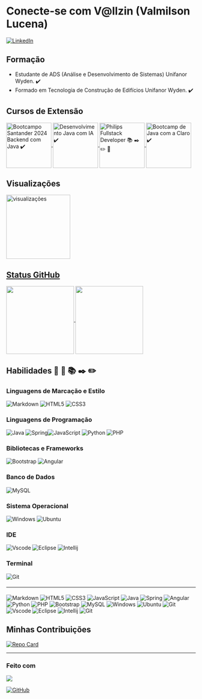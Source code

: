 # Conecte-se com V@llzin (Valmilson Lucena)

[![LinkedIn](https://img.shields.io/badge/LinkedIn-0077B5?style=for-the-badge&logo=linkedin&logoColor=white)](https://www.linkedin.com/in/valmilson/)

## Formação

- Estudante de ADS (Análise e Desenvolvimento de Sistemas) Unifanor Wyden. ✔️
- Formado em Tecnologia de Construção de Edifícios Unifanor Wyden. ✔️

## Cursos de Extensão

<div align="left">
    <a href="https://web.dio.me/track/santander-2024-backend-com-java?tab=about">
      <img align="center" height="120em" src="https://hermes.dio.me/tracks/a039b34c-7aa8-4a3d-b765-07c8c837f67a.png" title="Bootcampo Santander 2024 Backend com Java ✔️"/>
    </a>
    <a href="https://web.dio.me/track/coding-future-gft-desenvolvimento-java-com-ia?tab=about">
      <img align="center" height="120em" src="https://hermes.dio.me/tracks/be43294e-4b68-43b0-9f03-d4221f293c45.png" title="Desenvolvimento Java com IA ✔️ "/>
    </a> 
    <a href="https://web.dio.me/track/5c0a81e0-3566-4314-8075-298147b2858d?tab=about">
      <img align="center" height="120em" src="https://hermes.dio.me/courses/badge/a1be34f1-c9d7-4796-a474-5162ecb3164a.png" title="Philips Fullstack Developer 📚 ✒️ ✏️ 🔨 "/>
    </a> 
    <a href="https://www.dio.me/certificate/GVDT7TNU/share">
      <img align="center" height="120em" src="https://hermes.dio.me/courses/badge/5aba7335-7738-412f-8f18-8bbece07473b.png" title="Bootcamp de Java com a Claro ✔️ "/>
    </a> 
</div>


## Visualizações

<div align="left">
  <a href="https://github.com/Vallzin">
  <img align="center" height="170em" src="https://streak-stats.demolab.com/?user=Vallzin&theme=shadow-purple&background=000&border=30A3DC&dates=FFF" src="https://git.io/streak-stats"/ alt="visualizações">
</div>

## Status GitHub

<div align="left">
  <a href="https://github.com/Vallzin">
      <img align="center" height="180em"  
          src="https://github-readme-stats.vercel.app/api?username=Vallzin&theme=transparent&bg_color=000&border_color=30A3DC&show_icons=true&icon_color=30A3DC&title_color=E94D5F&text_color=FFF"/>
      <img align="center" height="180em" src="https://github-readme-stats.vercel.app/api/top-langs/?username=Vallzin&layout=compact&langs_count=7&theme=transparent&bg_color=000&border_color=30A3DC&show_icons=true&icon_color=30A3DC&title_color=E94D5F&text_color=FFF"/>
      
  </a>
</div>

<!--
<img align="center" height="180em" src="https://github-readme-stats.vercel.app/api/top-langs/?username=Vallzin&layout=compact&langs_count=7&theme=dark"/>
![GitHub Stats](https://github-readme-stats.vercel.app/api/top-langs/?username=Vallzin&theme=theme=transparent&bg_color=000&border_color=30A3DC&show_icons=true&icon_color=30A3DC&title_color=E94D5F&text_color=FFF) 
![GitHub Stats](https://github-readme-stats.vercel.app/api?username=Vallzin&theme=transparent&bg_color=000&border_color=30A3DC&show_icons=true&icon_color=30A3DC&title_color=E94D5F&text_color=FFF)
-->

## Habilidades  🔨  🔧 📚 ✒️ ✏️

### Linguagens de Marcação e Estilo

![Markdown](https://img.shields.io/badge/Markdown-000?style=for-the-badge&logo=markdown) ![HTML5](https://img.shields.io/badge/HTML5-E34F26?style=for-the-badge&logo=html5&logoColor=white) ![CSS3](https://img.shields.io/badge/CSS3-1572B6?style=for-the-badge&logo=css3&logoColor=white)

### Linguagens de Programação

![Java](https://img.shields.io/badge/Java-ED8B00?style=for-the-badge&logo=openjdk&logoColor=white) ![Spring](https://img.shields.io/badge/Spring-6DB33F?style=for-the-badge&logo=spring&logoColor=white)![JavaScript](https://img.shields.io/badge/JavaScript-F7DF1E?style=for-the-badge&logo=javascript&logoColor=black) ![Python](https://img.shields.io/badge/python-3670A0?style=for-the-badge&logo=python&logoColor=ffdd54) ![PHP](https://img.shields.io/badge/PHP-777BB4?style=for-the-badge&logo=php&logoColor=white)

### Bibliotecas e Frameworks

![Bootstrap](https://img.shields.io/badge/-boostrap-0D1117?style=for-the-badge&logo=bootstrap&labelColor=0D1117) ![Angular](https://img.shields.io/badge/Angular-DD0031?style=for-the-badge&logo=angular&logoColor=white) 

### Banco de Dados

![MySQL](https://img.shields.io/badge/MySQL-00000F?style=for-the-badge&logo=mysql&logoColor=white)

### Sistema Operacional

![Windows](https://img.shields.io/badge/Windows-000?style=for-the-badge&logo=windows&logoColor=2CA5E0) ![Ubuntu](https://img.shields.io/badge/Ubuntu-E95420?style=for-the-badge&logo=ubuntu&logoColor=white)

### IDE

![Vscode](https://img.shields.io/badge/Vscode-007ACC?style=for-the-badge&logo=visual-studio-code&ogoColor=white) ![Eclipse](https://img.shields.io/badge/Eclipse-2C2255?style=for-the-badge&logo=eclipse&logoColor=white) ![Intellij](https://img.shields.io/badge/IntelliJ_IDEA-000000.svg?style=for-the-badge&logo=intellij-idea&logoColor=white)

### Terminal

![Git](https://img.shields.io/badge/GIT-E44C30?style=for-the-badge&logo=git&logoColor=white)

#### <hr>

![Markdown](https://img.shields.io/badge/Markdown-000?style=for-the-badge&logo=markdown) ![HTML5](https://img.shields.io/badge/HTML5-E34F26?style=for-the-badge&logo=html5&logoColor=white) ![CSS3](https://img.shields.io/badge/CSS3-1572B6?style=for-the-badge&logo=css3&logoColor=white) ![JavaScript](https://img.shields.io/badge/JavaScript-F7DF1E?style=for-the-badge&logo=javascript&logoColor=black) ![Java](https://img.shields.io/badge/Java-ED8B00?style=for-the-badge&logo=openjdk&logoColor=white) ![Spring](https://img.shields.io/badge/Spring-6DB33F?style=for-the-badge&logo=spring&logoColor=white) ![Angular](https://img.shields.io/badge/Angular-DD0031?style=for-the-badge&logo=angular&logoColor=white)![Python](https://img.shields.io/badge/python-3670A0?style=for-the-badge&logo=python&logoColor=ffdd54) ![PHP](https://img.shields.io/badge/PHP-777BB4?style=for-the-badge&logo=php&logoColor=white) ![Bootstrap](https://img.shields.io/badge/-boostrap-0D1117?style=for-the-badge&logo=bootstrap&labelColor=0D1117) ![MySQL](https://img.shields.io/badge/MySQL-00000F?style=for-the-badge&logo=mysql&logoColor=white) ![Windows](https://img.shields.io/badge/Windows-000?style=for-the-badge&logo=windows&logoColor=2CA5E0) ![Ubuntu](https://img.shields.io/badge/Ubuntu-E95420?style=for-the-badge&logo=ubuntu&logoColor=white) ![Git](https://img.shields.io/badge/GIT-E44C30?style=for-the-badge&logo=git&logoColor=white) ![Vscode](https://img.shields.io/badge/Vscode-007ACC?style=for-the-badge&logo=visual-studio-code&logoColor=white) ![Eclipse](https://img.shields.io/badge/Eclipse-2C2255?style=for-the-badge&logo=eclipse&logoColor=white) ![Intellij](https://img.shields.io/badge/IntelliJ_IDEA-000000.svg?style=for-the-badge&logo=intellij-idea&logoColor=white) ![Git](https://img.shields.io/badge/GIT-E44C30?style=for-the-badge&logo=git&logoColor=white)

## Minhas Contribuições

[![Repo Card](https://github-readme-stats.vercel.app/api/pin/?username=Vallzin&repo=dio-lab-open-source&bg_color=000&border_color=30A3DC&show_icons=true&icon_color=30A3DC&title_color=E94D5F&text_color=FFF)](https://github.com/SEUUSERNAME/SEUREPOSITORIO)
<hr>

### Feito com 
<img src="https://img.shields.io/badge/Made%20with-Markdown-1f425f.svg">
</img>

[![GitHub](https://img.shields.io/badge/GitHub-100000?style=for-the-badge&logo=github&logoColor=white)](https://github.com/Vallzin)
